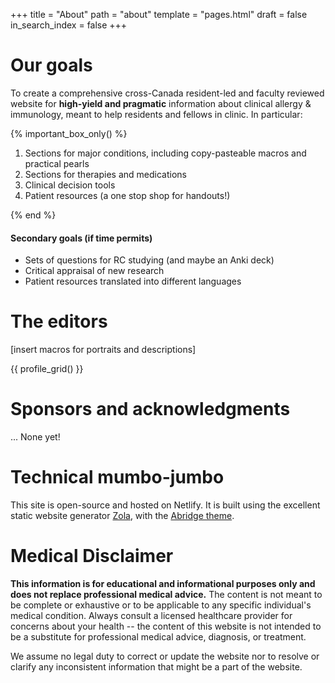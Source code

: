 +++
title = "About"
path = "about"
template = "pages.html"
draft = false
in_search_index = false
+++

# Our goals

To create a comprehensive cross-Canada resident-led and faculty reviewed website for **high-yield and pragmatic** information about clinical allergy & immunology, meant to help residents and fellows in clinic. In particular:

{% important_box_only() %}

1. Sections for major conditions, including copy-pasteable macros and practical pearls
2. Sections for therapies and medications
3. Clinical decision tools
4. Patient resources (a one stop shop for handouts!)

{% end %}

#### Secondary goals (if time permits)

- Sets of questions for RC studying (and maybe an Anki deck)
- Critical appraisal of new research
- Patient resources translated into different languages

# The editors

[insert macros for portraits and descriptions]

{{ profile_grid() }}

# Sponsors and acknowledgments

... None yet!

# Technical mumbo-jumbo

This site is open-source and hosted on Netlify. It is built using the excellent static website generator [Zola](https://www.getzola.org/), with the [Abridge theme](https://github.com/Jieiku/abridge.css).

# Medical Disclaimer

**This information is for educational and informational purposes only and does not replace professional medical advice.** The content is not meant to be complete or exhaustive or to be applicable to any specific individual's medical condition. Always consult a licensed healthcare provider for concerns about your health -- the content of this website is not intended to be a substitute for professional medical advice, diagnosis, or treatment.

We assume no legal duty to correct or update the website nor to resolve or clarify any inconsistent information that might be a part of the website.
